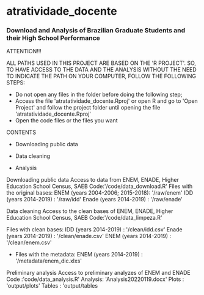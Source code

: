 # atratividade_docente
### Download and Analysis of Brazilian Graduate Students and their High School Performance

ATTENTION!!!

ALL PATHS USED IN THIS PROJECT ARE BASED ON THE 'R PROJECT'.
SO, TO HAVE ACCESS TO THE DATA AND THE ANALYSIS WITHOUT THE NEED
TO INDICATE THE PATH ON YOUR COMPUTER, FOLLOW THE FOLLOWING STEPS:

- Do not open any files in the folder before doing the following step;
- Access the file 'atratatividade_docente.Rproj' or open R and go to 'Open Project' and follow the project folder until opening the file 'atratatividade_docente.Rproj'
- Open the code files or the files you want

CONTENTS

- Downloading public data

- Data cleaning

- Analysis


Downloading public data
Access to data from ENEM, ENADE, Higher Education School Census, SAEB
Code:'/code/data_download.R'
Files with the original bases:
ENEM  (years 2004-2006; 2015-2018): '/raw/enem'
IDD   (years 2014-2019) : '/raw/idd'
Enade (years 2014-2019) : '/raw/enade'


Data cleaning
Access to the clean bases of ENEM, ENADE, Higher Education School Census, SAEB
Code:'/code/data_limpeza.R'

Files with clean bases:
IDD (years 2014-2019)   : '/clean/idd.csv'
Enade (years 2014-2019) : '/clean/enade.csv'
ENEM (years 2014-2019)  : '/clean/enem.csv'

- Files with the metadata:
ENEM (years 2014-2019) : '/metadata/enem_dic.xlxs'

Preliminary analysis
Access to preliminary analyzes of ENEM and ENADE
Code    :'code/data_analysis.R'
Analysis: 'Analysis20220119.docx'
Plots   : 'output/plots'
Tables  : 'output/tables
